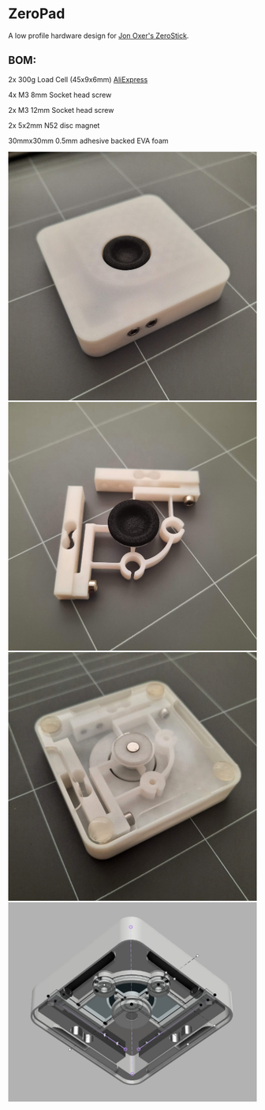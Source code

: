 # ZeroPad

A low profile hardware design for [Jon Oxer's ZeroStick](https://github.com/SuperHouse/ZEROSTICK).

## BOM:

2x 300g Load Cell (45x9x6mm) [AliExpress](https://www.aliexpress.com/item/32344966558.html?spm=a2g0s.9042311.0.0.27424c4d505Ifl)

4x M3 8mm Socket head screw

2x M3 12mm Socket head screw

2x 5x2mm N52 disc magnet

30mmx30mm 0.5mm adhesive backed EVA foam


![ZeroPad Top](https://github.com/PancakeLegend/ZeroPad/blob/main/Images/ZeroPad-Top.jpg)
![ZeroPad Internal](https://github.com/PancakeLegend/ZeroPad/blob/main/Images/ZeroPad-Internal.jpg)
![ZeroPad Bottom](https://github.com/PancakeLegend/ZeroPad/blob/main/Images/ZeroPad-Bottom.jpg)
![ZeroPad Perspective](https://github.com/PancakeLegend/ZeroPad/blob/main/Images/ZeroPad-Perspective.jpg)
